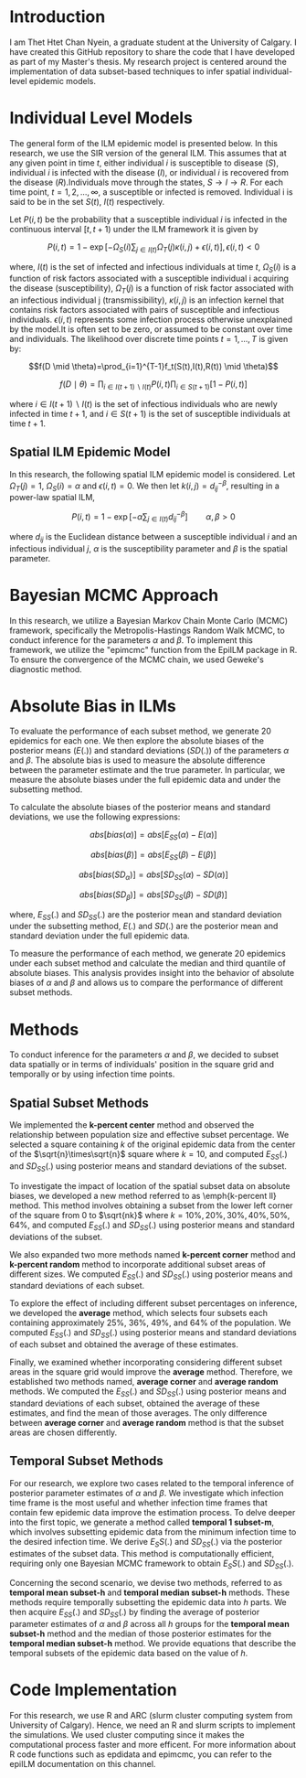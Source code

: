 # Introduction

I am Thet Htet Chan Nyein, a graduate student at the University of Calgary. I have created this GitHub repository to share the code that 
I have developed as part of my Master's thesis. My research project is centered around the implementation of data subset-based techniques to 
infer spatial individual-level epidemic models.

# Individual Level Models

The general form of the ILM epidemic model is presented below. In this research, we use the SIR version of the general ILM. 
This assumes that at any given point in time $t$, either individual $i$ is susceptible to disease $(S)$, individual $i$ is infected with the disease $(I)$, 
or individual $i$ is recovered from the disease $(R)$.Individuals move through the states, $S \rightarrow I \rightarrow R$.
For each time point, $t=1,2,...,\infty$, a susceptible or infected is removed. 
Individual i is said to be in the set $S(t)$, $I(t)$ respectively.

Let $P(i,t)$ be the probability that a susceptible individual $i$ is infected in the continuous interval $[t,t+1)$ under the ILM framework it is given by 

$$P(i,t)=1-\exp[{-\Omega_{S}(i)\sum_{j \in I(t)}\Omega_{T}(j)\kappa(i,j)}+\epsilon(i,t)],\epsilon(i,t)<0$$

where, $I(t)$ is the set of infected and infectious individuals at time $t$, $\Omega_{S}(i)$ 
is a function of risk factors associated with a susceptible individual i acquiring the disease (susceptibility), 
$\Omega_{T}(j)$ is a function of risk factor associated with an infectious individual j (transmissibility), 
$\kappa(i,j)$ is an infection kernel that contains risk factors associated with pairs of susceptible and infectious individuals. $\epsilon(i,t)$ 
represents some infection process otherwise unexplained by the model.It is often set to be zero, or assumed to be constant over time and individuals. 
The likelihood over discrete time points $t=1,...,T$ is given by:

$$f(D \mid \theta)=\prod_{i=1}^{T-1}f_t(S(t),I(t),R(t)) \mid \theta)$$


$$f(D \mid \theta)=\prod_{i\in I(t+1)\backslash I(t)}P(i,t)\prod_{i\in S(t+1)}[1-P(i,t)] $$

where $i\in I(t+1)\backslash I(t)$ is the set of infectious individuals who are newly infected in time $t+1$, and $i\in S(t+1)$ is the set of susceptible individuals at time $t+1$.

## Spatial ILM Epidemic Model
In this research, the following spatial ILM epidemic model is considered. Let $\Omega_{T}(j)=1$, $\Omega_{S}(i)=\alpha$ and $\epsilon(i,t)=0$. We then let $k(i,j)=d_{ij}^{-\beta}$,  resulting in a power-law spatial ILM,

$$P(i,t)=1-\exp[{-\alpha\sum_{j \in I(t)} d_{ij}^{-\beta}}] \qquad \alpha,\beta>0$$

where $d_{ij}$ is the Euclidean distance between a susceptible individual $i$ and an infectious individual $j$, 
$\alpha$ is the susceptibility parameter and $\beta$ is the spatial parameter.

# Bayesian MCMC Approach
In this research, we utilize a Bayesian Markov Chain Monte Carlo (MCMC) framework, specifically the Metropolis-Hastings Random Walk MCMC, 
to conduct inference for the parameters $\alpha$ and $\beta$. To implement this framework, we utilize the "epimcmc" function from the EpiILM package in R.
To ensure the convergence of the MCMC chain, we used Geweke's diagnostic method. 

# Absolute Bias in ILMs 

To evaluate the performance of each subset method, we generate 20 epidemics for each one. 
We then explore the absolute biases of the posterior means $(E(.))$ and standard deviations $(SD(.))$ of the parameters $\alpha$ and $\beta$. 
The absolute bias is used to measure the absolute difference between the parameter estimate and the true parameter.
In particular, we measure the absolute biases under the full epidemic data and under the subsetting method.

To calculate the absolute biases of the posterior means and standard deviations, we use the following expressions:


$$
abs[bias(\alpha)]= abs[E_{SS}(\alpha)-E(\alpha)]
$$

$$
abs[bias(\beta)]= abs[E_{SS}(\beta)-E(\beta)]
$$

$$
abs[bias(SD_{\alpha} )]= abs[SD_{SS}(\alpha)-SD(\alpha) ]
$$

$$
abs[bias(SD_{\beta})]= abs[SD_{SS}(\beta)-SD(\beta) ]
$$

where, $E_{SS}(.)$ and $SD_{SS}(.)$ are the posterior mean and standard deviation under the subsetting method, $E(.)$ and $SD(.)$ are 
the posterior mean and standard deviation under the full epidemic data.

To measure the performance of each method, we generate 20 epidemics under each subset method and calculate the median and third quantile of absolute biases. 
This analysis provides insight into the behavior of absolute biases of $\alpha$ and $\beta$ and allows us to compare the performance of different subset methods.

# Methods

To conduct inference for the parameters $\alpha$ and $\beta$, we decided to subset data spatially or in terms of individuals' position in the square grid and temporally or 
by using infection time points.


## Spatial Subset Methods 

We implemented the **k-percent center** method and observed the relationship between population size and effective subset percentage. We selected a square containing $k%$ of the original epidemic data from the center of the $\sqrt{n}\times\sqrt{n}$ square where $k=10%,20%,30%,40%,50%,64%$, and computed $E_{SS}(.)$ and $SD_{SS}(.)$ using posterior means and standard deviations of the subset.

To investigate the impact of location of the spatial subset data on absolute biases, we developed a new method referred to as \emph{k-percent ll} method. This method involves obtaining a subset from the lower left corner of the square from 0 to $\sqrt{nk}$ where $k=10\%,20\%,30\%,40\%,50\%,64\%$, and computed $E_{SS}(.)$ and $SD_{SS}(.)$ using posterior means and standard deviations of the subset.

We also expanded two more methods named **k-percent corner** method and **k-percent random** method to incorporate additional subset areas of different sizes. We computed $E_{SS}(.)$ and $SD_{SS}(.)$ using posterior means and standard deviations of each subset.

To explore the effect of including different subset percentages on inference, we developed the **average** method, which selects four subsets each containing approximately $25\%$, $36\%$, $49\%$, and $64\%$ of the population. We computed $E_{SS}(.)$ and $SD_{SS}(.)$ using posterior means and standard deviations of each subset and obtained the average of these estimates.

Finally, we examined whether incorporating considering different subset areas in the square grid would improve the **average** method. Therefore, we established two methods named, **average corner** and **average random** methods. We computed the $E_{SS}(.)$ and $SD_{SS}(.)$ using posterior means and standard deviations of each subset, obtained the average of these estimates, and find the mean of those averages. The only difference between **average corner** and **average random** method is that the subset areas are chosen differently.

## Temporal Subset Methods

For our research, we explore two cases related to the temporal inference of posterior parameter estimates of $\alpha$ and $\beta$. We investigate which infection time frame is the most useful and whether infection time frames that contain few epidemic data improve the estimation process. To delve deeper into the first topic, we generate a method called **temporal 1 subset-m**, which involves subsetting epidemic data from the minimum infection time to the desired infection time. We derive $E_SS(.)$ and $SD_{SS}(.)$ via the posterior estimates of the subset data. This method is computationally efficient, requiring only one Bayesian MCMC framework to obtain $E_SS(.)$ and $SD_{SS}(.)$.

Concerning the second scenario, we devise two methods, referred to as **temporal mean subset-h** and **temporal median subset-h** methods. These methods require temporally subsetting the epidemic data into $h$ parts. We then acquire $E_{SS}(.)$ and $SD_{SS}(.)$ by finding the average of posterior parameter estimates of $\alpha$ and $\beta$ across all $h$ groups for the **temporal mean subset-h** method and the median of those posterior estimates for the **temporal median subset-h** method. We provide equations that describe the temporal subsets of the epidemic data based on the value of $h$.

# Code Implementation

For this research, we use R and ARC (slurm cluster computing system from University of Calgary). Hence, we need an R and slurm scripts to implement the simulations. We used cluster computing since it makes the computational process faster and more efficent. For more information about R code functions such as epdidata and epimcmc, you can refer to the epiILM documentation on this channel.
